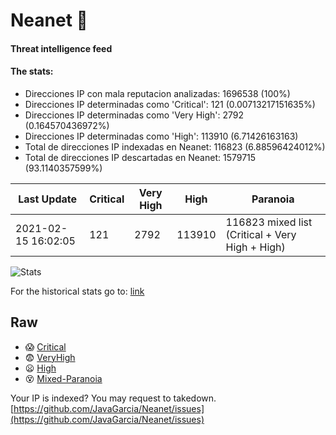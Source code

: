 # Neanet :hocho:
#### Threat intelligence feed
#### The stats:

- Direcciones IP con mala reputacion analizadas: 1696538 (100%)
- Direcciones IP determinadas como 'Critical':  121 (0.00713217151635%)
- Direcciones IP determinadas como 'Very High':  2792 (0.164570436972%)
- Direcciones IP determinadas como 'High':  113910 (6.71426163163)
- Total de direcciones IP indexadas en Neanet:  116823 (6.88596424012%)
- Total de direcciones IP descartadas en Neanet:  1579715 (93.1140357599%)

| Last Update | Critical | Very High | High | Paranoia |
| --- | --- | --- | --- | --- |
| 2021-02-15 16:02:05 | 121 | 2792 | 113910 | 116823 mixed list (Critical + Very High + High)|

![Stats](https://docs.google.com/spreadsheets/d/e/2PACX-1vSnaNMIXVabIpDJjufMlzH7poXnshF3mgd8Is1g9ytUEzVsP5my4Trn8f-xkoLLQ38xpL3HtmUexLo6/pubchart?oid=501124687&format=image)

For the historical stats go to: [link](/stats.csv)
## Raw
- :scream: [Critical](https://raw.githubusercontent.com/JavaGarcia/Neanet/master/blacklists/neanet_critical.txt)
- :fearful: [VeryHigh](https://raw.githubusercontent.com/JavaGarcia/Neanet/master/blacklists/neanet_veryHigh.txtt)
- :frowning: [High](https://raw.githubusercontent.com/JavaGarcia/Neanet/master/blacklists/neanet_high.txt)
- :dizzy_face: [Mixed-Paranoia](https://raw.githubusercontent.com/JavaGarcia/Neanet/master/blacklists/neanet_all.txt)


Your IP is indexed? You may request to takedown. [https://github.com/JavaGarcia/Neanet/issues](https://github.com/JavaGarcia/Neanet/issues)

























































































































































































































































































































































































































































































































































































































































































































































































































































































































































































































































































































































































































































































































































































































































































































































































































































































































































































































































































































































































































































































































































































































































































































































































































































































































































































































































































































































































































































































































































































































































































































































































































































































































































































































































































































































































































































































































































































































































































































































































































































































































































































































































































































































































